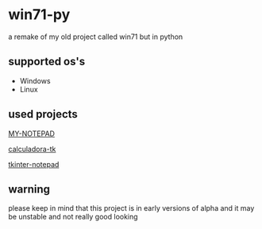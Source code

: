 # win71-py
a remake of my old project called win71 but in python



## supported os's
* Windows
* Linux

## used projects
[MY-NOTEPAD](https://github.com/abhishuraina/MY-NOTEPAD)

[calculadora-tk](https://github.com/matheusfelipeog/calculadora-tk)

[tkinter-notepad](https://github.com/Ayan-Kumar-Saha/tkinter-Notepad)

## warning
please keep in mind that this project is in early versions of alpha and it may be unstable and not really good looking
